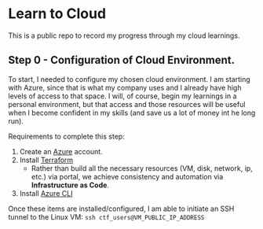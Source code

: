 # Learn to Cloud 

This is a public repo to record my progress through my cloud learnings.

## Step 0 - Configuration of Cloud Environment.

To start, I needed to configure my chosen cloud environment. I am starting with Azure, since that is what my company uses and I already have high levels of access to that space. I will, of course, begin my learnings in a personal environment, but that access and those resources will be useful when I become confident in my skills (and save us a lot of money int he long run).

Requirements to complete this step:
1. Create an [Azure](https://portal.azure.com/#home) account.
2. Install [Terraform](https://developer.hashicorp.com/terraform/install)
    + Rather than build all the necessary resources (VM, disk, network, ip, etc.) via portal, we achieve consistency and automation via **Infrastructure as Code**.
3. Install [Azure CLI](https://learn.microsoft.com/en-us/cli/azure/install-azure-cli)

Once these items are installed/configured, I am able to initiate an SSH tunnel to the Linux VM: 
`ssh ctf_users@VM_PUBLIC_IP_ADDRESS`
